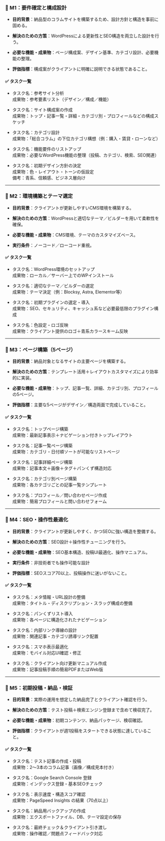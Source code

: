 

### 🔵 M1：要件確定と構成設計

- **目的背景**：納品型のコラムサイトを構築するため、設計方針と構造を事前に固める。
    
- **解決のための方策**：WordPressによる更新性とSEO構造を両立した設計を行う。
    
- **必要な機能・成果物**：ページ構成案、デザイン基準、カテゴリ設計、必要機能の整理。
    
- **評価指標**：構成案がクライアントに明確に説明できる状態であること。
    

#### ✅ タスク一覧

- タスク名：参考サイト分析  
    成果物：参考要素リスト（デザイン／構成／機能）
    
- タスク名：サイト構成案の作成  
    成果物：トップ・記事一覧・詳細・カテゴリ別・プロフィールなどの構成スケッチ
    
- タスク名：カテゴリ設計  
    成果物：「総合コラム」の下位カテゴリ構想（例：購入・賃貸・ローンなど）
    
- タスク名：機能要件のリストアップ  
    成果物：必要なWordPress機能の整理（投稿、カテゴリ、検索、SEO関連）
    
- タスク名：初期デザイン方針の決定  
    成果物：色・レイアウト・トーンの仮設定  
    備考：青系、信頼感、ビジネス層向け
    

---

### 🔵 M2：環境構築とテーマ選定

- **目的背景**：クライアントが更新しやすいCMS環境を構築する。
    
- **解決のための方策**：WordPressと適切なテーマ／ビルダーを用いて柔軟性を確保。
    
- **必要な機能・成果物**：CMS環境、テーマのカスタマイズベース。
    
- **実行条件**：ノーコード／ローコード重視。
    

#### ✅ タスク一覧

- タスク名：WordPress環境のセットアップ  
    成果物：ローカル／サーバー上でのWPインストール
    
- タスク名：適切なテーマ／ビルダーの選定  
    成果物：テーマ決定（例：Blocksy, Astra, Elementor等）
    
- タスク名：初期プラグインの選定・導入  
    成果物：SEO、セキュリティ、キャッシュ系など必要最低限のプラグイン構成
    
- タスク名：色設定・ロゴ反映  
    成果物：クライアント提供のロゴ＋青系カラースキーム反映
    

---

### 🔵 M3：ページ構築（5ページ）

- **目的背景**：納品対象となるサイトの主要ページを構築する。
    
- **解決のための方策**：テンプレート活用＋レイアウトカスタマイズにより効率的に実装。
    
- **必要な機能・成果物**：トップ、記事一覧、詳細、カテゴリ別、プロフィールの5ページ。
    
- **評価指標**：主要な5ページがデザイン／構造両面で完成していること。
    

#### ✅ タスク一覧

- タスク名：トップページ構築  
    成果物：最新記事表示＋ナビゲーション付きトップレイアウト
    
- タスク名：記事一覧ページ構築  
    成果物：カテゴリ・日付順ソートが可能なリストページ
    
- タスク名：記事詳細ページ構築  
    成果物：記事本文＋画像＋タグ＋パンくず構造対応
    
- タスク名：カテゴリ別ページ構築  
    成果物：各カテゴリごとの記事一覧テンプレート
    
- タスク名：プロフィール／問い合わせページ作成  
    成果物：簡易プロフィールと問い合わせフォーム
    

---

### 🔵 M4：SEO・操作性最適化

- **目的背景**：クライアントが更新しやすく、かつSEOに強い構造を整備する。
    
- **解決のための方策**：SEO設計＋操作性チューニングを行う。
    
- **必要な機能・成果物**：SEO基本構造、投稿UI最適化、操作マニュアル。
    
- **実行条件**：非技術者でも操作可能な設計
    
- **評価指標**：SEOスコア70以上、投稿操作に迷いがないこと。
    

#### ✅ タスク一覧

- タスク名：メタ情報・URL設計の整備  
    成果物：タイトル・ディスクリプション・スラッグ構成の整備
    
- タスク名：パンくずリスト導入  
    成果物：各ページに構造化されたナビゲーション
    
- タスク名：内部リンク導線の設計  
    成果物：関連記事・カテゴリ誘導リンク配置
    
- タスク名：スマホ表示最適化  
    成果物：モバイル対応UI確認・修正
    
- タスク名：クライアント向け更新マニュアル作成  
    成果物：記事投稿手順の簡易PDFまたはWeb版
    

---

### 🔵 M5：初期投稿・納品・検証

- **目的背景**：実際の運用を想定した納品完了とクライアント確認を行う。
    
- **解決のための方策**：テスト投稿＋検索エンジン登録まで含めて検収完了。
    
- **必要な機能・成果物**：初期コンテンツ、納品パッケージ、検収確認。
    
- **評価指標**：クライアントが週1投稿をスタートできる状態に達していること。
    

#### ✅ タスク一覧

- タスク名：テスト記事の作成・投稿  
    成果物：2〜3本のコラム記事（画像／構成見本付き）
    
- タスク名：Google Search Console 登録  
    成果物：インデックス登録・基本SEOチェック
    
- タスク名：表示速度・構造スコア確認  
    成果物：PageSpeed Insights の結果（70点以上）
    
- タスク名：納品用バックアップの作成  
    成果物：エクスポートファイル、DB、テーマ設定の保存
    
- タスク名：最終チェック＆クライアント引き渡し  
    成果物：操作確認／問題点フィードバック対応